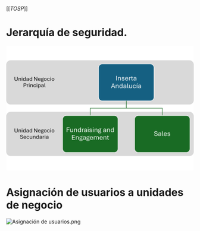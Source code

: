 [[_TOSP_]]

# Jerarquía de seguridad.
![Estructura seguridad.png](/.attachments/Estructura%20seguridad-d752a6d2-4094-4392-91b8-451a2ddcaf4d.png)

# Asignación de usuarios a unidades de negocio
![Asignación de usuarios.png](/.attachments/Asignación%20de%20usuarios-fd007d20-4c02-40ed-96d9-1762290a18b7.png)